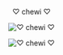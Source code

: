 <p align="middle"> ♡ chewi ♡

<p align="middle"> <img src="https://discord.c99.nl/widget/theme-4/481029686856646657.png" alt="♡ chewi ♡" /> </p>

<p align="middle"> <img src="https://komarev.com/ghpvc/?username=cherimeeka&label=Profile%20views&color=FFFFFF&style=flat" alt="♡ chewi ♡" /> </p>
